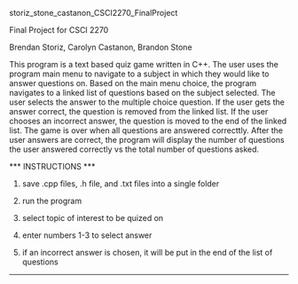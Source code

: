 storiz_stone_castanon_CSCI2270_FinalProject

Final Project for CSCI 2270

Brendan Storiz, Carolyn Castanon, Brandon Stone

This program is a text based quiz game written in C++. The user uses the program main menu to navigate to a subject in which they would like to answer questions on. Based on the main menu choice, the program navigates to a linked list of questions based on the subject selected. The user selects the answer to the multiple choice question. If the user gets the answer correct, the question is removed from the linked list. If the user chooses an incorrect answer, the question is moved to the end of the linked list. The game is over when all questions are answered correcttly. After the user answers are correct, the program will display the number of questions the user answered correctly vs the total number of questions asked.

*** INSTRUCTIONS ***

1. save .cpp files, .h file, and .txt files into a single folder

2. run the program

3. select topic of interest to be quized on

4. enter numbers 1-3 to select answer

5. if an incorrect answer is chosen, it will be put in the end of the list of questions

********************
